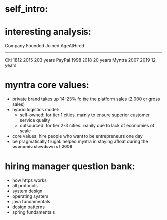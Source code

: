 # self_intro:

# interesting analysis:
Company     Founded     Joined      AgeAtHired
----------  ----------  ----------  ----------
Citi        1812        2015        203 years
PayPal      1998        2018         20 years
Myntra      2007        2019         12 years

# myntra core values:
* private brand takes up 14-23% fo the the platform sales (2,000 cr gross sales)
* hybrid logistics model:
    + self-owned: for tier 1 cities. mainly to ensure superior customer service quality
    + outsourced: for tier 2-3 cities. manily due to lack of economies of scale
* core values: hire people who want to be entrepreneurs one day
* be pragmatically frugal: helped myntra in staying afloat during the economic slowdown of 2008


# hiring manager question bank:
* how https works
* all protocols
* system design
* operating system
* java fundamentals
* design patterns
* spring fundamentals